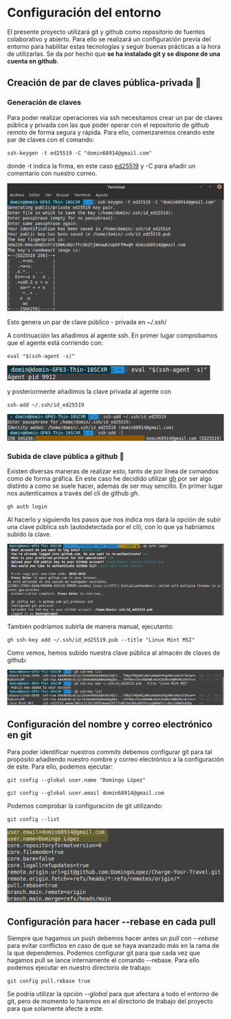 # Configuración del entorno 

El presente proyecto utilizará git y github como repositorio de fuentes colaborativo y abierto. Para ello se realizará un configuración previa del entorno para habilitar estas tecnologías y seguir buenas prácticas a la hora de utilizarlas. Se da por hecho que **se ha instalado git y se dispone de una cuenta en github**.   


## Creación de par de claves pública-privada :closed_lock_with_key:

### Generación de claves

Para poder realizar operaciones via ssh necesitamos crear un par de claves pública y privada con las que poder operar con el repositorio de github remoto de forma segura y rápida. Para ello, comenzaremos creando este par de claves con el comando:   

```
ssh-keygen -t ed25519 -C "domin68914@gmail.com"
```

donde -t indica la firma, en este caso [ed25519](https://ed25519.cr.yp.to/index.html) y -C para añadir un comentario con nuestro correo.

![Generando par público - privado](./configuracion-entorno-img/generar-ssh-pair.png)

Esto genera un par de clave público - privada en ~/.ssh/

A continuación las añadimos al agente ssh. En primer lugar comprobamos que el agente está corriendo con:

```
eval "$(ssh-agent -s)"
```

![Comprobar que el agente está running](./configuracion-entorno-img/ssh-agent.png)

y posteriormente añadimos la clave privada al agente con 

```
ssh-add ~/.ssh/id_ed25519
```

![Añadir clave al agente](./configuracion-entorno-img/ssh-agent-add.png)


### Subida de clave pública a github :key:

Existen diversas maneras de realizar esto, tanto de por línea de comandos como de forma gráfica. En este caso he decidido utilizar [gh](https://github.com/cli/cli) por ser algo distinto a como se suele hacer, además de ser muy sencillo. En primer lugar nos autenticamos a través del cli de github *gh*.

```
gh auth login
```
Al hacerlo y siguiendo los pasos que nos indica nos dará la opción de subir una clave pública ssh (autodetectada por el cli), con lo que ya habríamos subido la clave. 

![gh auth](./configuracion-entorno-img/gh-auth.png)

También podríamos subirla de manera manual, ejecutanto:

```
gh ssh-key add ~/.ssh/id_ed25519.pub --title "Linux Mint MSI"
```

Como vemos, hemos subido nuestra clave pública al almacén de claves de github:

![Utilizando gh para subir clave ssh](./configuracion-entorno-img/gh-add-key-github.png)

## Configuración del nombre y correo electrónico en git

Para poder identificar nuestros *commits* debemos configurar git para tal propósito añadiendo nuestro nombre y correo electrónico a la configuración de este. Para ello, podemos ejecutar:

```
git config --global user.name "Domingo López"
```
```
git config --global user.email domin68914@gmail.com
```

Podemos comprobar la configuración de git utilizando:
```
git config --list 
```
![git config](./configuracion-entorno-img/git-config.png)

## Configuración para hacer --rebase en cada pull

Siempre que hagamos un push debemos hacer antes un *pull* con *--rebase* para evitar conflictos en caso de que se haya avanzado más en la rama de la que dependemos. Podemos configurar git para que cada vez que hagamos pull se lance internamente el comando --rebase. Para ello podemos ejecutar en nuestro directorio de trabajo:

```
git config pull.rebase true
```

Se podría utilizar la opción *--global* para que afectara a todo el entorno de git, pero de momento lo haremos en el directorio de trabajo del proyecto para que solamente afecte a este.

